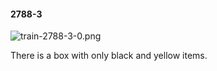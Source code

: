 #### 2788-3
![train-2788-3-0.png](https://github.com/lil-lab/nlvr/raw/master/nlvr/train/images/21/train-2788-3-0.png "train-2788-3-0.png")

There is a box with only black and yellow items.